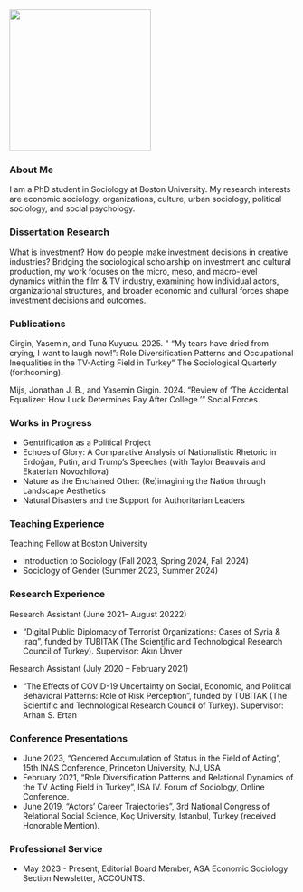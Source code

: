 
<img src="https://user-images.githubusercontent.com/101941078/192922194-5a75ba70-42a1-4767-9948-b1908ff122dd.jpg" width="250">

### About Me

I am a PhD student in Sociology at Boston University. My research interests are economic sociology, organizations, culture, urban sociology, political sociology, and social psychology. 

### Dissertation Research
What is investment? How do people make investment decisions in creative industries? Bridging the sociological scholarship on investment and cultural production, my work focuses on the micro, meso, and macro-level dynamics within the film & TV industry, examining how individual actors, organizational structures, and broader economic and cultural forces shape investment decisions and outcomes. 

### Publications
Girgin, Yasemin, and Tuna Kuyucu. 2025. " “My tears have dried from crying, I want to laugh now!”: Role Diversification Patterns and Occupational Inequalities in the TV-Acting Field in Turkey" The Sociological Quarterly (forthcoming). 

Mijs, Jonathan J. B., and Yasemin Girgin. 2024. “Review of ‘The Accidental Equalizer: How Luck Determines Pay After College.’” Social Forces.

### Works in Progress
- Gentrification as a Political Project
- Echoes of Glory: A Comparative Analysis of Nationalistic Rhetoric in Erdoğan, Putin, and Trump’s Speeches (with Taylor Beauvais and Ekaterian Novozhilova)
- Nature as the Enchained Other: (Re)imagining the Nation through Landscape Aesthetics
- Natural Disasters and the Support for Authoritarian Leaders

### Teaching Experience
Teaching Fellow at Boston University 
- Introduction to Sociology (Fall 2023, Spring 2024, Fall 2024)
- Sociology of Gender (Summer 2023, Summer 2024)
  
### Research Experience	
Research Assistant (June 2021– August 20222)
- “Digital Public Diplomacy of Terrorist Organizations: Cases of Syria & Iraq”, funded by TUBITAK (The Scientific and Technological Research Council of Turkey).  Supervisor: Akın Ünver
  
Research Assistant (July 2020 – February 2021)
- “The Effects of COVID-19 Uncertainty on Social, Economic, and Political Behavioral Patterns: Role of Risk Perception”, funded by TUBITAK (The Scientific and Technological Research Council of Turkey). Supervisor: Arhan S. Ertan

### Conference Presentations
- June 2023, “Gendered Accumulation of Status in the Field of Acting”, 15th INAS Conference, Princeton University, NJ, USA
- February 2021, “Role Diversification Patterns and Relational Dynamics of the TV Acting Field in Turkey”, ISA IV. Forum of Sociology, Online Conference.
- June 2019, “Actors’ Career Trajectories”, 3rd National Congress of Relational Social Science, Koç University, Istanbul, Turkey (received Honorable Mention).

### Professional Service	
- May 2023 - Present, Editorial Board Member, ASA Economic Sociology Section Newsletter, ACCOUNTS.

